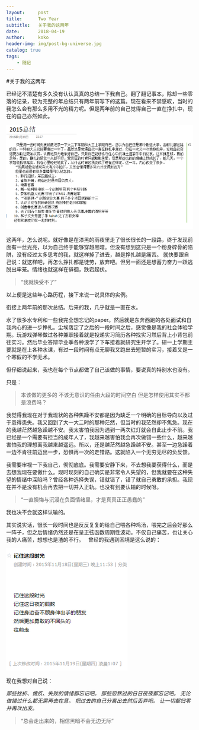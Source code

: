 ```yaml
---
layout:     post
title:      Two Year
subtitle:   关于我的这两年
date:       2018-04-19
author:     koko
header-img: img/post-bg-universe.jpg
catalog: true
tags:
	- 随记
---
```


#关于我的这两年

已经记不清楚有多久没有认认真真的总结一下我自己。翻了翻记事本，除却一些零落的记录，较为完整的年总结只有两年前写下的这篇。现在看来不禁感叹，当时的我怎么会有那么多用不光的精力呢。但是两年前的自己觉得自己一直在挣扎中，现在的自己亦然如此。

![1](https://github.com/kokozeng/blog/blob/master/image/two-year/two-year-1.jpg?raw=true)

这两年，怎么说呢。就好像是在漆黑的雨夜里走了很长很长的一段路，终于发现前面有一丝光亮，以为自己终于能够穿越黑暗。但没有想到这只是一个粉身碎骨的陷阱，没有经过太多思考的我，就这样掉了进去，越是挣扎越是痛苦。 就快要跟自己说：就这样吧，再怎么挣扎都是徒劳，放弃吧。但另一面还是想蓄力奋力一跃逃脱出牢笼。情绪也就这样在徘徊，跌宕起伏。

>“我就快受不了”

以上便是这些年心路历程，接下来说一说具体的实例。

衔接上两年前的那次总结。后来的我，几乎就是一直在水。

水了很多水专利和一些我完全想忘记的paper。然后就是东奔西跑的各处面试和自我内心的进一步挣扎。尘埃落定了之后的一段时间之后，感觉像是我的社会体验学期。玩游戏弹琴做过各种兼职接着就是投递实习简历各种找实习然后背上小背包前往实习。然后毕业答辩毕业季各种浪学了下车接着就研究生开学了。研一上学期主要就是在上各种水课，有过一段时间有点无聊我又跑出去短暂的实习，接着又是一个寒假的不学无术。

但仔细说起来，我也在每个节点都做了自己该做的事情，要说真的特别水也没有。

只是：

>本该做的更多的
>不该无意识的任由大段的时间空白
>但是怎样使用其实不都是浪费吗？

我觉得我现在对于我现状的各种焦躁不安都是因为缺乏一个明确的目标导向以及过于患得患失。我又回到了大一大二时的那种茫然，但当时的我茫然却不焦急。现在的我越茫然越急躁越不安。我太害怕我因为遇到一两次红灯就会自此止步不前。我已经是一个需要有担当的成年人了，我越来越害怕我会再次做错一些什么，越来越害怕我的理想离我越来越遥远。所以，还是越茫然越急躁越不安。甚至一边急躁着一边不肯往前迈出一步，恐惧再一次的走错路。这就陷入一个无穷无尽的负反馈。

我需要审视一下我自己，彻彻底底。我需要安静下来，不去想我要获得什么，而是去想我现在要做什么。现时现刻的自己确实是非常令人失望的，但我就要在这种失望的情绪中深陷吗？曾经各种选择失误，错就错了，错了就自己勇敢的承担。我现在并不是没有机会再去把一切并入正轨。也没有到要认输的时候呀。

>“一直懊悔与沉浸在负面情绪里，才是真真正正愚蠢的”

我也决不会就这样认输的。

其实说实话，很长一段时间也是反反复复的给自己喂各种鸡汤，喂完之后会好那么一阵子，但之后情绪仍然还是在呈正弦函数周期性波动。不仅自己痛苦，也让关心我的人痛苦，想想也是渣的不行。
 
曾经的我遇到困境是这么说的：

![2](https://github.com/kokozeng/blog/blob/master/image/two-year/two-year-2.jpg?raw=true)

现在我想对自己说：

*那些挫折、愧疚、失败的情绪都忘记吧。*
*那些煎熬过的日日夜夜都忘记吧。*
*无论做错过什么都无需再去在意。*
*把过去的自己分离出去然后丢弃吧。*
*让一切都归零并再次出发。*
 
>“总会走出来的，相信黑暗不会无边无际”
